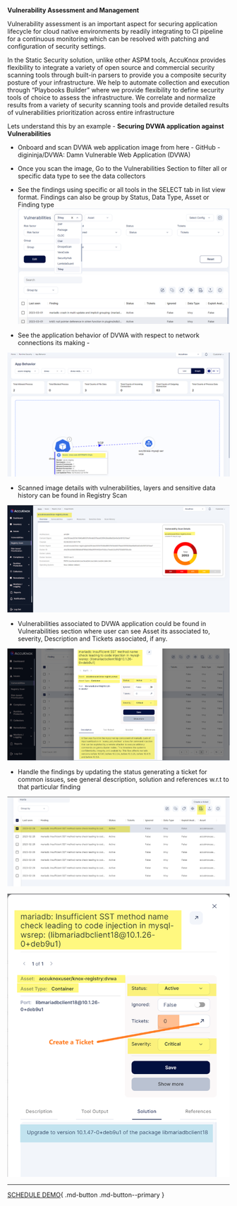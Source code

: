 **Vulnerability Assessment and Management**

Vulnerability assessment is an important aspect for securing application lifecycle for cloud native environments by readily integrating to CI pipeline for a continuous monitoring which can be resolved with patching and configuration of security settings.

In the Static Security solution, unlike other ASPM tools, AccuKnox provides flexibility to integrate a variety of open source and commercial security scanning tools through built-in parsers to provide you a composite security posture of your infrastructure. We help to automate collection and execution through “Playbooks Builder” where we provide flexibility to define security tools of choice to assess the infrastructure. We correlate and normalize results from a variety of security scanning tools and provide detailed results of vulnerabilities prioritization across entire infrastructure

Lets understand this by an example - **Securing DVWA application against Vulnerabilities**

 + Onboard and scan DVWA web application image from here - GitHub - digininja/DVWA: Damn Vulnerable Web Application (DVWA) 

 + Once you scan the image, Go to the Vulnerabilities Section to filter all or specific data type to see the data collectors

 + See the findings using specific or all tools in the SELECT tab in list view format. Findings can also be group by Status, Data Type, Asset or Finding type
![](images/vulnerability-1.png)

 + See the application behavior of DVWA with respect to network connections its making -

![](images/vulnerability-2.png)

 +  Scanned image details with vulnerabilities, layers and sensitive data history can be found in Registry Scan

![](images/vulnerability-3.png)

 + Vulnerabilities associated to DVWA application could be found in Vulnerabilities section where user can see Asset its associated to, severity, Description and Tickets associated, if any.

 ![](images/vulnerability-4.png)

 + Handle the findings by updating the status generating a ticket for common issues, see general description, solution and references w.r.t to that particular finding

 ![](images/vulnerability-5.png)

 ![](images/vulnerability-6.png)

 - - - 
[SCHEDULE DEMO](https://www.accuknox.com/contact-us){ .md-button .md-button--primary }
